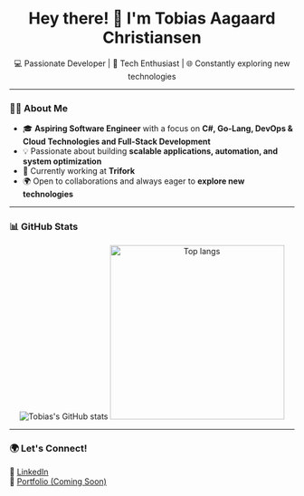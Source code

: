 <div align="center">
  <h1>Hey there! 👋 I'm Tobias Aagaard Christiansen</h1>
  <p>💻 Passionate Developer | 🚀 Tech Enthusiast | 🌐 Constantly exploring new technologies</p>
</div>

---

### 👨‍💻 About Me  
- 🎓 **Aspiring Software Engineer** with a focus on **C#, Go-Lang, DevOps & Cloud Technologies and Full-Stack Development**  
- 💡 Passionate about building **scalable applications, automation, and system optimization**  
- 🏢 Currently working at **Trifork**  
- 🌍 Open to collaborations and always eager to **explore new technologies**  
<!--  🛠 Currently working on **Atomic Workout** (a fitness app) and an **OS Kernel in C++** -->


---

### 📊 GitHub Stats  
<div align="center">
  <img alt="Tobias's GitHub stats" src="https://github-readme-stats.vercel.app/api?username=TobiasAagaard&show_icons=true&theme=tokyonight"/>
  <img alt="Top langs" width="308px" src="https://github-readme-stats.vercel.app/api/top-langs/?username=TobiasAagaard&layout=compact&langs_count=8&theme=tokyonight"/>
</div>

---

### 🌍 Let's Connect!  
💼 [LinkedIn](https://www.linkedin.com/in/tobias-aagaard-christiansen-006152288/)   
🚀 [Portfolio (Coming Soon)](#) 


<!--
**TobiasAagaard/TobiasAagaard** is a ✨ _special_ ✨ repository because its `README.md` (this file) appears on your GitHub profile.

Here are some ideas to get you started:

- 🔭 I’m currently working on ...
- 🌱 I’m currently learning ...
- 👯 I’m looking to collaborate on ...
- 🤔 I’m looking for help with ...
- 💬 Ask me about ...
- 📫 How to reach me: ...
- 😄 Pronouns: ...
- ⚡ Fun fact: ...
-->

<!-- -->

